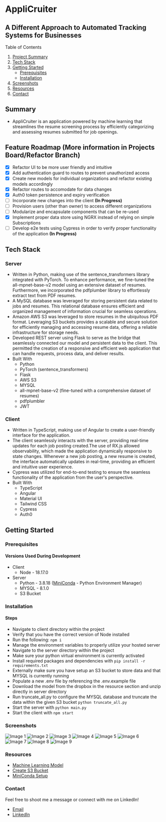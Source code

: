 # AppliCruiter
## A Different Approach to Automated Tracking Systems for Businesses

<summary>Table of Contents</summary>
<ol>
    <li>
        <a href="#summary">Project Summary</a>
    </li>
    <li>
        <a href="#tech-stack">Tech Stack</a>
    </li>
    <li>
        <a href="#getting-started">Getting Started</a>
        <ul>
            <li><a href="#prerequisites">Prerequisites</a></li>
            <li><a href="#installation">Installation</a></li>
        </ul>
    </li>
    <li>
        <a href="#screenshots">Screenshots</a>
    </li>
    <li>
        <a href="#resources">Resources</a>
    </li>
    <li>
        <a href="#contact">Contact</a>
    </li>
</ol>

## Summary
- AppliCruiter is an application powered by machine learning that streamlines the resume screening process by efficiently categorizing and assessing resumes submitted for job openings.

## Feature Roadmap (More information in Projects Board/Refactor Branch)
- [x] Refactor UI to be more user friendly and intuitive
- [x] Add authentication guard to routes to prevent unauthorized access
- [x] Create new models for individual organizations and refactor existing models accordingly
- [x] Refactor routes to accomodate for data changes
- [x] Auth0 token persistence and expiry verification
- [ ] Incorporate new changes into the client **(In Progress)**
- [ ] Provision users (other than owner) to access different organizations
- [ ] Modularize and encapsulate components that can be re-used
- [x] Implement proper data store using NGRX instead of relying on simple Subscriptions
- [ ] Develop e2e tests using Cypress in order to verify proper functionality of the application **(In Progress)**

## Tech Stack

### Server
- Written in Python, making use of the sentence_transformers library integrated with PyTorch. To enhance performance, we fine-tuned the all-mpnet-base-v2 model using an extensive dataset of resumes. Furthermore, we incorporated the pdfplumber library to effortlessly extract text from PDF resumes.
- A MySQL database was leveraged for storing persistent data related to jobs and resumes. This relational database ensures efficient and organized management of information crucial for seamless operations. 
- Amazon AWS S3 was leveraged to store resumes in the ubiquitous PDF format. Leveraging S3 buckets provides a scalable and secure solution for efficiently managing and accessing resume data, offering a reliable infrastructure for storage needs.
- Developed REST server using Flask to serve as the bridge that seamlessly connected our model and persistent data to the client. This permitted the creation of a responsive and efficient web application that can handle requests, process data, and deliver results.
- Built With
    - Python
    - PyTorch (sentence_transformers)
    - Flask
    - AWS S3
    - MYSQL
    - all-mpnet-base-v2 (fine-tuned with a comprehensive dataset of resumes)
    - pdfplumbler
    - JWT

### Client
- Written in TypeScript, making use of Angular to create a user-friendly interface for the application.
- The client seamlessly interacts with the server, providing real-time updates for each job posting created.The use of RX.js allowed observability, which made the application dynamically responsive to state changes. Whenever a new job posting, a new resume is created, the interface automatically updates in real-time, providing an efficient and intuitive user experience.
- Cypress was utilized for end-to-end testing to ensure the seamless functionality of the application from the user's perspective. 
- Built With
    - TypeScript
    - Angular
    - Material UI
    - Tailwind CSS
    - Cypress
    - Auth0

## Getting Started

### Prerequisites
#### Versions Used During Development
- Client
    - Node - 18.17.0
- Server
    - Python - 3.8.18 ([MiniConda](https://docs.conda.io/projects/miniconda/en/latest/) - Python Environment Manager)
    - MYSQL - 8.1.0
    - S3 Bucket

### Installation
#### Steps

- Navigate to client directory within the project
- Verify that you have the correct version of Node installed
- Run the following: ```npm i```
- Manage the environment variables to properly utilize your hosted server
- Navigate to the server directory within the project
- Make sure your python virtual environment is currently activated
- Install required packages and dependencies with ```pip install -r requirements.txt```
- Externally make sure you have setup an S3 bucket to store data and that MYSQL is currently running
- Populate a new .env file by referencing the .env.example file
- Download the model from the dropbox in the resource section and unzip directly in server directory
- Run truncate_all.py to configure the MYSQL database and truncate the data within the given S3 bucket ```python truncate_all.py```
- Start the server with ```python main.py```
- Start the client with ```npm start```

### Screenshots
![Image 1](./client/images/1.png)
![Image 2](./client/images/2.png)
![Image 3](./client/images/3.png)
![Image 4](./client/images/4.png)
![Image 5](./client/images/5.png)
![Image 6](./client/images/6.png)
![Image 7](./client/images/7.png)
![Image 8](./client/images/8.png)
![Image 9](./client/images/9.png)

### Resources
- [Machine Learning Model](https://huggingface.co/spencerkifell/applicruiter-model)
- [Create S3 Bucket](https://docs.aws.amazon.com/AmazonS3/latest/userguide/creating-bucket.html)
- [MiniConda Setup](https://docs.conda.io/projects/miniconda/en/latest/miniconda-other-resources.html)

### Contact
Feel free to shoot me a message or connect with me on LinkedIn!
- [Email](mailto:spencerkifell.cs@gmail.com)
- [LinkedIn](https://www.linkedin.com/in/spencerkifell/)
